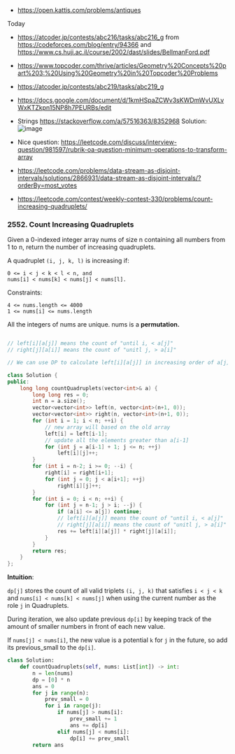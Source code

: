 * https://open.kattis.com/problems/antiques

Today

* https://atcoder.jp/contests/abc216/tasks/abc216_g from https://codeforces.com/blog/entry/94366 and https://www.cs.huji.ac.il/course/2002/dast/slides/BellmanFord.pdf
* https://www.topcoder.com/thrive/articles/Geometry%20Concepts%20part%203:%20Using%20Geometry%20in%20Topcoder%20Problems
* https://atcoder.jp/contests/abc219/tasks/abc219_g
* https://docs.google.com/document/d/1kmHSpaZCWv3sKWDmWvUXLvWxKTZkpn15NP8h7PEURBs/edit
* Strings https://stackoverflow.com/a/57516363/8352968
Solution: ![image](https://user-images.githubusercontent.com/19663316/145713320-2bce141e-d0b0-46d8-8948-c84bdb308528.png)
* Nice question: https://leetcode.com/discuss/interview-question/981597/rubrik-oa-question-minimum-operations-to-transform-array


* https://leetcode.com/problems/data-stream-as-disjoint-intervals/solutions/2866931/data-stream-as-disjoint-intervals/?orderBy=most_votes


* https://leetcode.com/contest/weekly-contest-330/problems/count-increasing-quadruplets/
### 2552. Count Increasing Quadruplets

Given a 0-indexed integer array nums of size n containing all numbers from 1 to n, return the number of increasing quadruplets.

A quadruplet `(i, j, k, l)` is increasing if:

```
0 <= i < j < k < l < n, and
nums[i] < nums[k] < nums[j] < nums[l].
```

Constraints:
```
4 <= nums.length <= 4000
1 <= nums[i] <= nums.length
```

All the integers of nums are unique. nums is a **permutation.**

```cpp

// left[i][a[j]] means the count of "until i, < a[j]"
// right[j][a[i]] means the count of "unitl j, > a[i]"

// We can use DP to calculate left[i][a[j]] in increasing order of a[j]

class Solution {
public:
    long long countQuadruplets(vector<int>& a) {
        long long res = 0;
        int n = a.size();
        vector<vector<int>> left(n, vector<int>(n+1, 0));
        vector<vector<int>> right(n, vector<int>(n+1, 0));
        for (int i = 1; i < n; ++i) {
            // new array will based on the old array
            left[i] = left[i-1];
            // update all the elements greater than a[i-1]
            for (int j = a[i-1] + 1; j <= n; ++j)
                left[i][j]++;
        }
        for (int i = n-2; i >= 0; --i) {
            right[i] = right[i+1];
            for (int j = 0; j < a[i+1]; ++j)
                right[i][j]++;
        }
        for (int i = 0; i < n; ++i) {
            for (int j = n-1; j > i; --j) {
                if (a[i] <= a[j]) continue;
                // left[i][a[j]] means the count of "until i, < a[j]"
                // right[j][a[i]] means the count of "unitl j, > a[i]"
                res += left[i][a[j]] * right[j][a[i]];
            }
        }
        return res;
    }
};
```

**Intuition**:

`dp[j]` stores the count of all valid triplets `(i, j, k)` that satisfies `i < j < k` and `nums[i] < nums[k] < nums[j]` when using the current number as the role `j` in Quadruplets.

During iteration, we also update previous `dp[i]` by keeping track of the amount of smaller numbers in front of each new value. 

If `nums[j] < nums[i]`, the new value is a potential `k` for `j` in the future, so add its previous_small to the `dp[i]`.

```py
class Solution:
    def countQuadruplets(self, nums: List[int]) -> int:
        n = len(nums)
        dp = [0] * n
        ans = 0
        for j in range(n):
            prev_small = 0
            for i in range(j):
                if nums[j] > nums[i]:
                    prev_small += 1
                    ans += dp[i]
                elif nums[j] < nums[i]:
                    dp[i] += prev_small
        return ans
```
